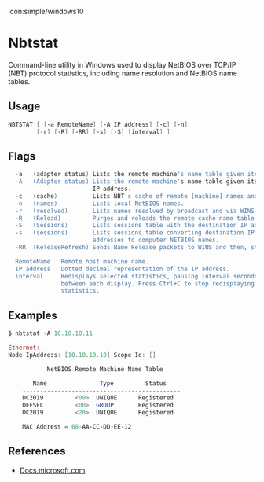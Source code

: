 icon:simple/windows10

# Nbtstat

Command-line utility in Windows used to display NetBIOS over TCP/IP (NBT) protocol statistics, including name resolution and NetBIOS name tables.

## Usage

```powershell
NBTSTAT [ [-a RemoteName] [-A IP address] [-c] [-n]
        [-r] [-R] [-RR] [-s] [-S] [interval] ]
```

## Flags

```powershell
  -a   (adapter status) Lists the remote machine's name table given its name
  -A   (Adapter status) Lists the remote machine's name table given its
                        IP address.
  -c   (cache)          Lists NBT's cache of remote [machine] names and their IP addresses
  -n   (names)          Lists local NetBIOS names.
  -r   (resolved)       Lists names resolved by broadcast and via WINS
  -R   (Reload)         Purges and reloads the remote cache name table
  -S   (Sessions)       Lists sessions table with the destination IP addresses
  -s   (sessions)       Lists sessions table converting destination IP
                        addresses to computer NETBIOS names.
  -RR  (ReleaseRefresh) Sends Name Release packets to WINS and then, starts Refresh

  RemoteName   Remote host machine name.
  IP address   Dotted decimal representation of the IP address.
  interval     Redisplays selected statistics, pausing interval seconds
               between each display. Press Ctrl+C to stop redisplaying
               statistics.
```

## Examples

```powershell
$ nbtstat -A 10.10.10.11

Ethernet:
Node IpAddress: [10.10.10.10] Scope Id: []

           NetBIOS Remote Machine Name Table

       Name               Type         Status
    ---------------------------------------------
    DC2019         <00>  UNIQUE      Registered
    OFFSEC         <00>  GROUP       Registered
    DC2019         <20>  UNIQUE      Registered

    MAC Address = 68-AA-CC-DD-EE-12
```

## References

- [Docs.microsoft.com](https://docs.microsoft.com/en-us/windows-server/administration/windows-commands/nbtstat)
